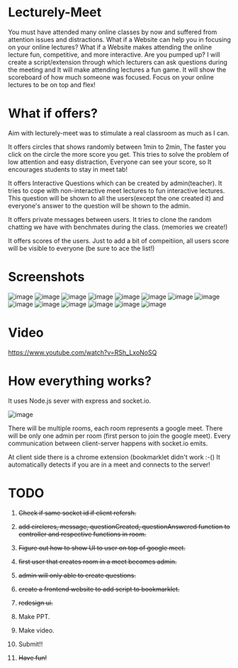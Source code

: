 # Lecturely-Meet

You must have attended many online classes by now and suffered from attention issues and distractions. What if a Website
can help you in focusing on your online lectures? What if a Website makes attending the online lecture fun, competitive,
and more interactive. Are you pumped up? I will create a script/extension through which lecturers can ask questions
during the meeting and It will make attending lectures a fun game. It will show the scoreboard of how much someone was
focused. Focus on your online lectures to be on top and flex!

# What if offers?

Aim with lecturely-meet was to stimulate a real classroom as much as I can.

It offers circles that shows randomly between 1min to 2min, The faster you click on the circle the more score you get.
This tries to solve the problem of low attention and easy distraction, Everyone can see your score, so It encourages
students to stay in meet tab!

It offers Interactive Questions which can be created by admin(teacher).
It tries to cope with non-interactive meet lectures to fun interactive lectures.
This question will be shown to all the users(except the one created it) and everyone's answer to the question will be
shown to the admin.

It offers private messages between users.
It tries to clone the random chatting we have with benchmates during the class. (memories we create!)


It offers scores of the users.
Just to add a bit of compeitiion, all users score will be visible to everyone (be sure to ace the list!)

# Screenshots

![image](https://user-images.githubusercontent.com/42430171/111056181-1f9f4780-84a3-11eb-8ea8-a3942df24cf7.png)
![image](https://user-images.githubusercontent.com/42430171/111056197-380f6200-84a3-11eb-9eef-0f06b0a46b69.png)
![image](https://user-images.githubusercontent.com/42430171/111056206-42316080-84a3-11eb-8cd0-d1c13735d0d1.png)
![image](https://user-images.githubusercontent.com/42430171/111056217-58d7b780-84a3-11eb-9cbf-0a7c1efc8901.png)
![image](https://user-images.githubusercontent.com/42430171/111056222-63924c80-84a3-11eb-960d-01be47960c87.png)
![image](https://user-images.githubusercontent.com/42430171/111056229-6db44b00-84a3-11eb-9557-dba8f60a520b.png)
![image](https://user-images.githubusercontent.com/42430171/111056231-760c8600-84a3-11eb-84e7-c7e42a37363b.png)
![image](https://user-images.githubusercontent.com/42430171/111056235-7d339400-84a3-11eb-96d2-976b52150e8d.png)
![image](https://user-images.githubusercontent.com/42430171/111056240-83c20b80-84a3-11eb-95bd-721b122cd307.png)
![image](https://user-images.githubusercontent.com/42430171/111056250-8ae91980-84a3-11eb-86df-b7427f26a266.png)
![image](https://user-images.githubusercontent.com/42430171/111056296-ea472980-84a3-11eb-888f-9cbe244403be.png)
![image](https://user-images.githubusercontent.com/42430171/111056312-0d71d900-84a4-11eb-8e0b-25b62be4f8ec.png)
![image](https://user-images.githubusercontent.com/42430171/111056318-19f63180-84a4-11eb-93a5-826b4c2168dd.png)
![image](https://user-images.githubusercontent.com/42430171/111056322-25e1f380-84a4-11eb-9400-0b412098271b.png)

# Video 
https://www.youtube.com/watch?v=RSh_LxoNoSQ


# How everything works?
It uses Node.js sever with express and socket.io.

![image](https://user-images.githubusercontent.com/42430171/111056362-9b4dc400-84a4-11eb-91df-e4f695089e8c.png)

There will be multiple rooms, each room represents a google meet.
There will be only one admin per room (first person to join the google meet).
Every communication between client-server happens with socket.io emits.

At client side there is a chrome extension (bookmarklet didn't work :-()
It automatically detects if you are in a meet and connects to the server!

# TODO
1. ~~Check if same socket id if client refersh.~~

2. ~~add circleres, message, questionCreated, questionAnswered function to controller and respective functions in
   room.~~
3. ~~Figure out how to show UI to user on top of google meet.~~
4. ~~first user that creates room in a meet becomes admin.~~
5. ~~admin will only able to create questions.~~
6. ~~create a frontend website to add script to bookmarklet.~~
7. ~~redesign ui.~~
8. Make PPT.
9. Make video.
10. Submit!!
11. ~~Have fun!~~
